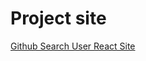 # Project site

[Github Search User React Site](https://search-github-users-react-site.netlify.app)
